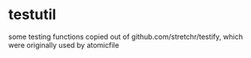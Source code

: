 # testutil

some testing functions copied out of github.com/stretchr/testify, which were originally used by atomicfile
